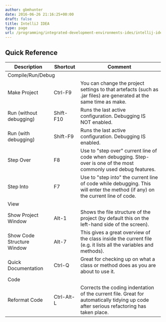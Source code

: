 ```yaml
---
author: gbmhunter
date: 2016-06-26 21:16:25+00:00
draft: false
title: IntelliJ IDEA
type: page
url: /programming/integrated-development-environments-ides/intellij-idea
---
```


## Quick Reference

<table>
    <thead>
        <tr>
            <th>Description</th>
            <th>Shortcut</th>
            <th>Comment</th>
        </tr>
    </thead>
<tbody ><tr>
<td colspan="3">Compile/Run/Debug
</td></tr><tr>
<td>Make Project
</td>
<td>Ctrl-F9
</td>
<td>You can change the project settings to that artefacts (such as .jar files) are generated at the same time as make.
</td></tr><tr>
<td>Run (without debugging)
</td>
<td>Shift-F10
</td>
<td>Runs the last active configuration. Debugging IS NOT enabled.
</td></tr><tr>
<td>Run (with debugging)
</td>
<td>Shift-F9
</td>
<td>Runs the last active configuration. Debugging IS enabled.
</td></tr><tr>
<td>Step Over
</td>
<td>F8
</td>
<td>Use to "step over" current line of code when debugging. Step-over is one of the most commonly used debug features.
</td></tr><tr>
<td>Step Into
</td>
<td>F7
</td>
<td>Use to "step into" the current line of code while debugging. This will enter the method (if any) on the current line of code.
</td></tr><tr>
<td colspan="3">View
</td></tr><tr>
<td>Show Project Window
</td>
<td>Alt-1
</td>
<td>Shows the file structure of the project (by default this on the left-hand side of the screen).
</td></tr><tr>
<td>Show Code Structure Window
</td>
<td>Alt-7
</td>
<td>This gives a great overview of the class inside the current file (e.g. it lists all the variables and methods).
</td></tr><tr>
<td>Quick Documentation
</td>
<td>Ctrl-Q 
</td>
<td>Great for checking up on what a class or method does as you are about to use it.
</td></tr><tr>
<td colspan="3">Code
</td></tr><tr>
<td>Reformat Code
</td>
<td>Ctrl-Alt-L 
</td>
<td>Corrects the coding indentation of the current file. Great for automatically tidying up code after serious refactoring has taken place.
</td></tr></tbody></table>
